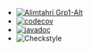 * [![Alimtahri Grp1-Alt](https://circleci.com/gh/mtahri-ali/ceri-m1-techniques-de-test.svg?style=svg)](https://app.circleci.com/pipelines/github/mtahri-ali)
* [![codecov](https://app.codecov.io/gh/mtahri-ali/ceri-m1-techniques-de-test/branch/master/graph/badge.svg)](https://app.codecov.io/gh/mtahri-ali/ceri-m1-techniques-de-test)
* [![javadoc](https://javadoc.io/badge2/org.springframework/spring-core/javadoc.svg)](https://redamerbah.github.io/ceri-m1-techniques-de-test/)
* ![Checkstyle](target/site/badges/checkstyle-result.svg)